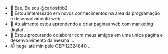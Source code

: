 - 👋 Eae, Eu sou @carlosfbb2
- 👀 Estou interessado em novos conhecimentos na area da programação e desenvolvimento web  ...
- 🌱 Atualmente estou aprendendo a criar paginas web com marketing digital ...
- 💞️ Estou procurando colaborar com meus amigos em uma unica pagina e desenvolvimento da mesma ...
- 📫 hege até min pelo CEP:12324840 ...

<!---
carlosfbb2/carlosfbb2 is a ✨ special ✨ repository because its `README.md` (this file) appears on your GitHub profile.
You can click the Preview link to take a look at your changes.
--->
